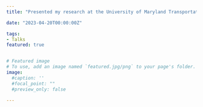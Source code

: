```yaml
---
title: "Presented my research at the University of Maryland Transportation Institute Distinguished Seminar Series" 

date: "2023-04-20T00:00:00Z"

tags:
- Talks
featured: true


# Featured image
# To use, add an image named `featured.jpg/png` to your page's folder. 
image:
  #caption: ''
  #focal_point: ""
  #preview_only: false
  
---
```

